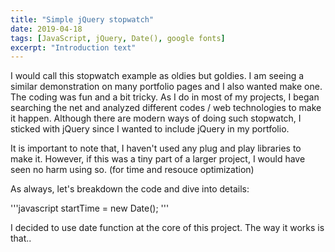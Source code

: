 ```yaml
---
title: "Simple jQuery stopwatch"
date: 2019-04-18
tags: [JavaScript, jQuery, Date(), google fonts]
excerpt: "Introduction text"
---
```


I would call this stopwatch example as oldies but goldies. I am seeing a similar demonstration on many portfolio pages and I also wanted make one. The coding was fun and a bit tricky. As I do in most of my projects, I began searching the net and analyzed different codes / web technologies to make it happen. Although there are modern ways of doing such stopwatch, I sticked with jQuery since I wanted to include jQuery in my portfolio.

It is important to note that, I haven't used any plug and play libraries to make it. However, if this was a tiny part of a larger project, I would have seen no harm using so. (for time and resouce optimization)

As always, let's breakdown the code and dive into details:

'''javascript
startTime = new Date();
'''

I decided to use date function at the core of this project. The way it works is that..
